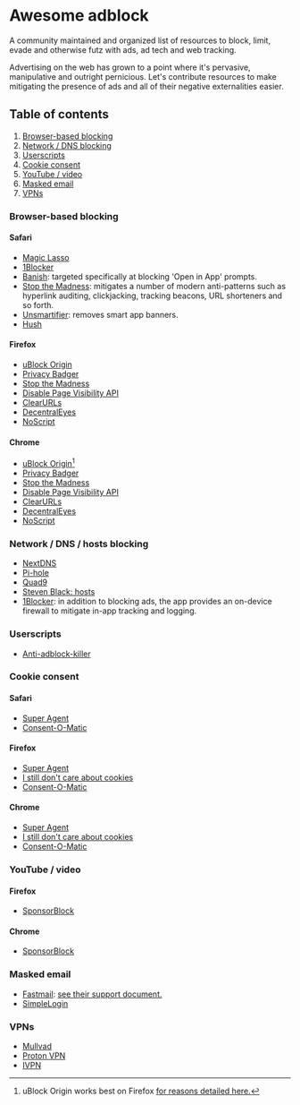 # Awesome adblock

A community maintained and organized list of resources to block, limit, evade and otherwise futz with ads, ad tech and web tracking.

Advertising on the web has grown to a point where it's pervasive, manipulative and outright pernicious. Let's contribute resources to make mitigating the presence of ads and all of their negative externalities easier.

## Table of contents
1. [Browser-based blocking](#browser-based-blocking)
2. [Network / DNS blocking](#network--dns-blocking)
3. [Userscripts](#userscripts)
4. [Cookie consent](#cookie-consent)
5. [YouTube / video](#youtube--video)
6. [Masked email](#masked-email)
7. [VPNs](#vpns)

### Browser-based blocking

#### Safari    
- [Magic Lasso](https://www.magiclasso.co)
- [1Blocker](https://1blocker.com)
- [Banish](https://apps.apple.com/us/app/banish-block-open-in-app/id1632848430): targeted specifically at blocking 'Open in App' prompts.
- [Stop the Madness](https://underpassapp.com/StopTheMadness/): mitigates a number of modern anti-patterns such as hyperlink auditing, clickjacking, tracking beacons, URL shorteners and so forth.
- [Unsmartifier](https://apps.apple.com/us/app/unsmartifier/id1587069869): removes smart app banners.
- [Hush](https://oblador.github.io/hush/)

#### Firefox    
- [uBlock Origin](https://ublockorigin.com)
- [Privacy Badger](https://privacybadger.org)
- [Stop the Madness](https://underpassapp.com/StopTheMadness/)
- [Disable Page Visibility API](https://addons.mozilla.org/en-US/firefox/addon/disable-page-visibility/)
- [ClearURLs](https://addons.mozilla.org/en-US/firefox/addon/clearurls/)
- [DecentralEyes](https://addons.mozilla.org/en-US/firefox/addon/decentraleyes/)
- [NoScript](https://addons.mozilla.org/en-US/firefox/addon/noscript/)

#### Chrome    
- [uBlock Origin](https://ublockorigin.com)[^1]
- [Privacy Badger](https://privacybadger.org)
- [Stop the Madness](https://underpassapp.com/StopTheMadness/)
- [Disable Page Visibility API](https://chrome.google.com/webstore/detail/disable-page-visibility-a/eecfoibnnhheckhfokpihgefmlnenofb)
- [ClearURLs](https://chrome.google.com/webstore/detail/clearurls/lckanjgmijmafbedllaakclkaicjfmnk)
- [DecentralEyes](https://chrome.google.com/webstore/detail/decentraleyes/ldpochfccmkkmhdbclfhpagapcfdljkj)
- [NoScript](https://chrome.google.com/webstore/detail/noscript/doojmbjmlfjjnbmnoijecmcbfeoakpjm)

### Network / DNS / hosts blocking
- [NextDNS](https://nextdns.io)
- [Pi-hole](https://pi-hole.net)
- [Quad9](https://quad9.net)
- [Steven Black: hosts](https://github.com/StevenBlack/hosts)
- [1Blocker](https://1blocker.com): in addition to blocking ads, the app provides an on-device firewall to mitigate in-app tracking and logging.

### Userscripts    
- [Anti-adblock-killer](https://github.com/reek/anti-adblock-killer)

### Cookie consent    

#### Safari    
- [Super Agent](https://www.super-agent.com)
- [Consent-O-Matic](https://apps.apple.com/gb/app/consent-o-matic/id1606897889)

#### Firefox    
- [Super Agent](https://www.super-agent.com)
- [I still don't care about cookies](https://addons.mozilla.org/en-US/firefox/addon/istilldontcareaboutcookies/)
- [Consent-O-Matic](https://addons.mozilla.org/en-US/firefox/addon/consent-o-matic/)

#### Chrome    
- [Super Agent](https://www.super-agent.com)
- [I still don't care about cookies](https://chrome.google.com/webstore/detail/i-still-dont-care-about-c/edibdbjcniadpccecjdfdjjppcpchdlm)
- [Consent-O-Matic](https://chrome.google.com/webstore/detail/consent-o-matic/mdjildafknihdffpkfmmpnpoiajfjnjd)

### YouTube / video

#### Firefox    
- [SponsorBlock](https://addons.mozilla.org/en-US/firefox/addon/sponsorblock/)

#### Chrome    
- [SponsorBlock](https://chrome.google.com/webstore/detail/sponsorblock-for-youtube/mnjggcdmjocbbbhaepdhchncahnbgone/)

### Masked email
- [Fastmail](https://fastmail.com): [see their support document.](https://www.fastmail.help/hc/en-us/articles/4406536368911-Masked-Email)
- [SimpleLogin](https://simplelogin.io)

### VPNs
- [Mullvad](https://mullvad.net)
- [Proton VPN](https://protonvpn.com)
- [IVPN](https://www.ivpn.net)

[^1]: uBlock Origin works best on Firefox [for reasons detailed here.](https://github.com/gorhill/uBlock/wiki/uBlock-Origin-works-best-on-Firefox)
